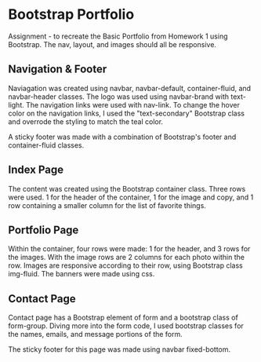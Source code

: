 <h1>Bootstrap Portfolio</h1>
<p>Assignment - to recreate the Basic Portfolio from Homework 1 using Bootstrap. The nav, layout, and images should all be responsive.</p>

<h2>Navigation & Footer</h2>
Naviagation was created using navbar, navbar-default, container-fluid, and  navbar-header classes. The logo was used using navbar-brand with text-light. The navigation links were used with nav-link. 
To change the hover color on the navigation links, I used the "text-secondary" Bootstrap class and overrode the styling to match the teal color. 

A sticky footer was made with a combination of Bootstrap's footer and container-fluid classes. 

<h2>Index Page</h2>

The content was created using the Bootstrap container class. 
Three rows were used. 1 for the header of the container, 1 for the image and copy, and 1 row containing a smaller column for the list of favorite things. 

<h2>Portfolio Page</h2>
Within the container, four rows were made: 1 for the header, and 3 rows for the images. 
With the image rows are 2 columns for each photo within the row. 
Images are responsive according to their row, using Bootstrap class img-fluid. 
The banners were made using css. 

<h2>Contact Page </h2>
Contact page has a Bootstrap element of form and a bootstrap class of form-group. Diving more into the form code, I used bootstrap classes for the names, emails, and message portions of the form. 

The sticky footer for this page was made using navbar fixed-bottom. 

